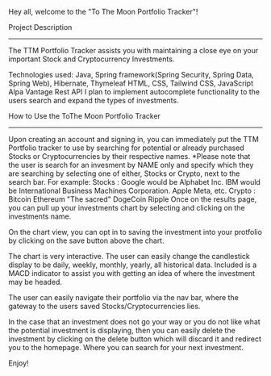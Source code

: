 Hey all, welcome to the "To The Moon Portfolio Tracker"!

Project Description
_________________________________________________________
The TTM Portfolio Tracker assists you with maintaining a close eye on your important Stock and Cryptocurrency Investments.

Technologies used: Java, Spring framework(Spring Security, Spring Data, Spring Web), Hibernate, Thymeleaf
                   HTML, CSS, Tailwind CSS, JavaScript
                   Alpa Vantage Rest API
I plan to implement autocomplete functionality to the users search and expand the types of investments.




How to Use the ToThe Moon Portfolio Tracker
_________________________________________________________

Upon creating an account and signing in, you can immediately put the TTM Portfolio tracker to use by
  searching for potential or already purchased Stocks or Cryptocurrencies by their respective names.
  *Please note that the user is search for an invesment by NAME only and specify which they are searching by selecting 
  one of either, Stocks or Crypto, next to the search bar. 
  For example: Stocks : Google would be Alphabet Inc.
                        IBM would be International Business Machines Corporation.
                        Apple
                        Meta, etc.
               Crypto : Bitcoin
                        Ethereum
                        "The sacred" DogeCoin
                        Ripple
Once on the results page, you can pull up your investments chart by selecting and clicking on the investments name.

On the chart view, you can opt in to saving the investment into your protfolio by clicking on the save button above the chart.

The chart is very interactive. The user can easily change the candlestick display to be daily, weekly, monthly, yearly, all historical data.
Included is a MACD indicator to assist you with getting an idea of where the investment may be headed.

The user can easily navigate their portfolio via the nav bar, where the gateway to the users saved Stocks/Cryptocurrencies lies.

In the case that an investment does not go your way or you do not like what the potential investment is displaying, then you can easily delete 
  the investment by clicking on the delete button which will discard it and redirect you to the homepage. Where you can search for your next investment.
 
Enjoy!
               
